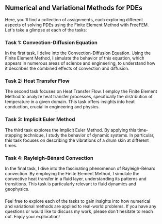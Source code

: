 ## Numerical and Variational Methods for PDEs

Here, you'll find a collection of assignments, each exploring different aspects of solving PDEs using the Finite Element Method with FreeFEM.
Let's take a glimpse at each of the tasks:

### Task 1: Convection-Diffusion Equation

In the first task, I delve into the Convection-Diffusion Equation. Using the Finite Element Method, I simulate the behavior of this equation,
which appears in numerous areas of science and engineering, to understand how it describes the combined effects of convection and diffusion.

### Task 2: Heat Transfer Flow

The second task focuses on Heat Transfer Flow. I employ the Finite Element Method to analyze heat transfer processes, specifically the distribution 
of temperature in a given domain. This task offers insights into heat conduction, crucial in engineering and physics.

### Task 3: Implicit Euler Method

The third task explores the Implicit Euler Method. By applying this time-stepping technique, I study the behavior of dynamic systems.
In particular, this task focuses on describing the vibrations of a drum skin at different times.

### Task 4: Rayleigh-Bénard Convection

In the final task, I dive into the fascinating phenomenon of Rayleigh-Bénard convection. By employing the Finite Element Method,
I simulate the convective heat transfer in a fluid layer, understanding its patterns and transitions. This task is particularly relevant to fluid dynamics and geophysics.

###
Feel free to explore each of the tasks to gain insights into how numerical and variational methods are applied to real-world problems. If you have any questions or would like to discuss my work, please don't hesitate to reach out. Enjoy your exploration!
